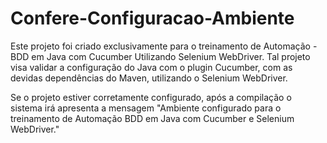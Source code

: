 # Confere-Configuracao-Ambiente
Este projeto foi criado exclusivamente para o treinamento de Automação - BDD em Java com Cucumber Utilizando Selenium WebDriver. Tal projeto visa validar a configuração do Java com o plugin Cucumber, com as devidas dependências do Maven, utilizando o Selenium WebDriver.

Se o projeto estiver corretamente configurado, após a compilação o sistema irá apresenta a mensagem "Ambiente configurado para o treinamento de Automação BDD em Java com Cucumber e Selenium WebDriver."
